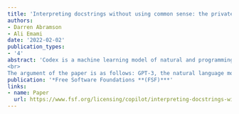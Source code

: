 ```yaml
---
title: 'Interpreting docstrings without using common sense: the private science of very large language models'
authors:
- Darren Abramson
- Ali Emami
date: '2022-02-02'
publication_types:
- '4'
abstract: 'Codex is a machine learning model of natural and programming languages to which OpenAI provides limited third-party access. 1 Github Copilot is a commercial product that is built on Codex. 2 In this paper, we describe some scientific concerns with Codex/Copilot that dovetail with its widely discussed ethical and legal problems. Our focus is on the scientific problems that attend Codex, with consequent weaknesses for the Copilot commercial service. In our view, ethical and scientific weaknesses are closely tied, and we describe this with a few instances.
<br>
The argument of the paper is as follows: GPT-3, the natural language model on which Codex is built, and that services such as Copilot ultimately depend on, suffers from scientific deficiencies. First we present critical remarks on Copilot’s structure and underlying language model. We then present paths forward for these, identifying specific architectural features that prevent GPT-3 from competing with recent advances due to freely distributed and licensed research software.'
publication: '*Free Software Foundations **(FSF)***'
links:
- name: Paper
  url: https://www.fsf.org/licensing/copilot/interpreting-docstrings-without-using-common-sense
---
```

